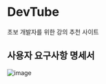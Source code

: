 # DevTube
초보 개발자를 위한 강의 추천 사이트
<br>

## 사용자 요구사항 명세서
![image](https://github.com/DevTube-project/DevTube/assets/126961013/af2d6957-4879-446c-98e5-fb6d831b5b2f)


